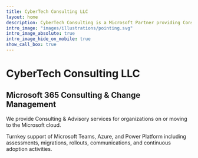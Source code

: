 ```yaml
---
title: CyberTech Consulting LLC
layout: home
description: CyberTech Consulting is a Microsoft Partner providing Consulting for Change Management, Adoption, Implementation, Configuration, Rollout, and Design.
intro_image: "images/illustrations/pointing.svg"
intro_image_absolute: true
intro_image_hide_on_mobile: true
show_call_box: true
---
```


# CyberTech Consulting LLC
## Microsoft 365 Consulting & Change Management

We provide Consulting & Advisory services for organizations on or moving to the Microsoft cloud. 

Turnkey support of Microsoft Teams, Azure, and Power Platform including assessments, migrations, rollouts, communications, and continuous adoption activities. 
